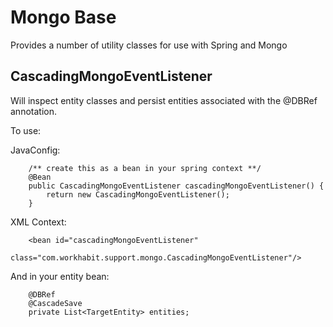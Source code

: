 # Mongo Base

Provides a number of utility classes for use with Spring and Mongo

## CascadingMongoEventListener

Will inspect entity classes and persist entities associated with the @DBRef annotation.

To use:

JavaConfig:

```
    /** create this as a bean in your spring context **/
    @Bean
    public CascadingMongoEventListener cascadingMongoEventListener() {
        return new CascadingMongoEventListener();
    }
```

XML Context:

```
    <bean id="cascadingMongoEventListener" 
        class="com.workhabit.support.mongo.CascadingMongoEventListener"/>
```

And in your entity bean:

```
    @DBRef
    @CascadeSave
    private List<TargetEntity> entities;
```

